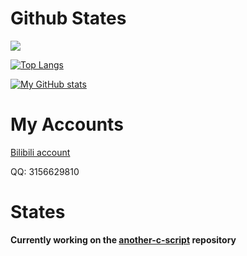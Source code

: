 # Github States

<img src="https://count.getloli.com/get/@kifuan">

[![Top Langs](https://github-readme-stats.vercel.app/api/top-langs/?username=kifuan)](https://github.com/anuraghazra/github-readme-stats)

[![My GitHub stats](https://github-readme-stats.vercel.app/api?username=kifuan&show_icons=true)](https://github.com/anuraghazra/github-readme-stats)

# My Accounts
[Bilibili account](https://space.bilibili.com/381759497)


QQ: 3156629810

# States
**Currently working on the [another-c-script](https://github.com/kifuan/another-c-script) repository**

<!--
**kifuan/kifuan** is a ✨ _special_ ✨ repository because its `README.md` (this file) appears on your GitHub profile.

Here are some ideas to get you started:

- 🔭 I’m currently working on ...
- 🌱 I’m currently learning ...
- 👯 I’m looking to collaborate on ...
- 🤔 I’m looking for help with ...
- 💬 Ask me about ...
- 📫 How to reach me: ...
- 😄 Pronouns: ...
- ⚡ Fun fact: ...
-->
